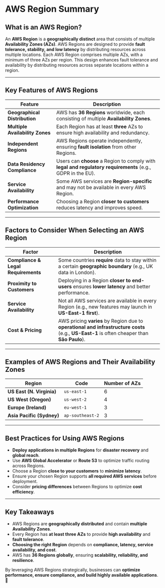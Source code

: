 # AWS Region Summary

## What is an AWS Region?
An **AWS Region** is a **geographically distinct** area that consists of multiple **Availability Zones (AZs)**. AWS Regions are designed to provide **fault tolerance, stability, and low latency** by distributing resources across multiple locations.
Each AWS Region comprises multiple AZs, with a minimum of three AZs per region. This design enhances fault tolerance and availability by distributing resources across separate locations within a region.  

---

## Key Features of AWS Regions

| Feature | Description |
|---------|------------|
| **Geographical Distribution** | AWS has **36 Regions** worldwide, each consisting of multiple **Availability Zones**. |
| **Multiple Availability Zones** | Each Region has at least **three** AZs to ensure high availability and redundancy. |
| **Independent Regions** | AWS Regions operate independently, ensuring **fault isolation** from other Regions. |
| **Data Residency Compliance** | Users can **choose** a Region to comply with **legal and regulatory requirements** (e.g., GDPR in the EU). |
| **Service Availability** | Some AWS services are **Region-specific** and may not be available in every AWS Region. |
| **Performance Optimization** | Choosing a Region **closer to customers** reduces latency and improves speed. |

---

## Factors to Consider When Selecting an AWS Region

| Factor | Description |
|--------|------------|
| **Compliance & Legal Requirements** | Some countries **require** data to stay within a certain **geographic boundary** (e.g., UK data in London). |
| **Proximity to Customers** | Deploying in a Region **closer to end-users** ensures **lower latency** and better performance. |
| **Service Availability** | Not all AWS services are available in every Region (e.g., new features may launch in **US-East-1 first**). |
| **Cost & Pricing** | AWS pricing **varies** by Region due to **operational and infrastructure costs** (e.g., **US-East-1** is often cheaper than **São Paulo**). |

---

## Examples of AWS Regions and Their Availability Zones

| Region | Code | Number of AZs |
|--------|------|--------------|
| **US East (N. Virginia)** | `us-east-1` | 6 |
| **US West (Oregon)** | `us-west-2` | 4 |
| **Europe (Ireland)** | `eu-west-1` | 3 |
| **Asia Pacific (Sydney)** | `ap-southeast-2` | 3 |

---

## Best Practices for Using AWS Regions

- **Deploy applications in multiple Regions** for **disaster recovery** and **global reach**.
- Use **AWS Global Accelerator** or **Route 53** to optimize traffic routing across Regions.
- Choose a Region **close to your customers** to **minimize latency**.
- Ensure your chosen Region supports **all required AWS services** before deployment.
- Consider **pricing differences** between Regions to optimize **cost efficiency**.

---

## Key Takeaways

- AWS Regions are **geographically distributed** and contain **multiple Availability Zones**.
- Every Region has **at least three AZs** to provide **high availability** and **fault tolerance**.
- **Choosing the right Region** depends on **compliance, latency, service availability, and cost**.
- AWS has **36 Regions globally**, ensuring **scalability, reliability, and resilience**.

By leveraging AWS Regions strategically, businesses can **optimize performance, ensure compliance, and build highly available applications**. 🚀